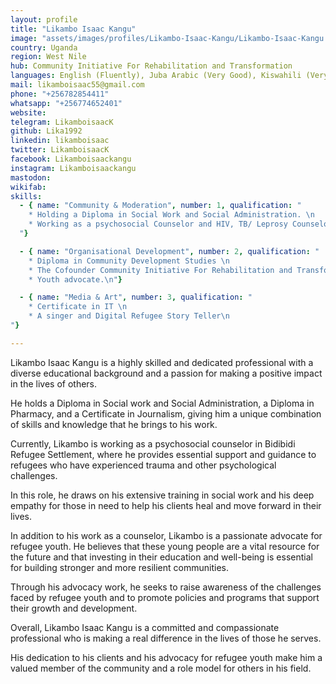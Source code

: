 ```yaml
---
layout: profile
title: "Likambo Isaac Kangu"
image: "assets/images/profiles/Likambo-Isaac-Kangu/Likambo-Isaac-Kangu.jpg"
country: Uganda
region: West Nile
hub: Community Initiative For Rehabilitation and Transformation
languages: English (Fluently), Juba Arabic (Very Good), Kiswahili (Very Good), Keliko (Native), Kakwa (Fluently)
mail: likamboisaac55@gmail.com
phone: "+256782854411"
whatsapp: "+256774652401"
website: 
telegram: LikamboisaacK
github: Lika1992
linkedin: likamboisaac
twitter: LikamboisaacK
facebook: Likamboisaackangu
instagram: Likamboisaackangu
mastodon: 
wikifab: 
skills:
  - { name: "Community & Moderation", number: 1, qualification: "
    * Holding a Diploma in Social Work and Social Administration. \n
    * Working as a psychosocial Counselor and HIV, TB/ Leprosy Counselor in the Health Sector in Bidibidi Refugee Settlement.\n
  "}

  - { name: "Organisational Development", number: 2, qualification: "
    * Diploma in Community Development Studies \n
    * The Cofounder Community Initiative For Rehabilitation and Transformation and CEO of The Refugee Voice all Refugee Led Organization.\n
    * Youth advocate.\n"}

  - { name: "Media & Art", number: 3, qualification: "
    * Certificate in IT \n
    * A singer and Digital Refugee Story Teller\n
"}

---
```

Likambo Isaac Kangu is a highly skilled and dedicated professional with a diverse educational background and a passion for making a positive impact in the lives of others. 

He holds a Diploma in Social work and Social Administration, a Diploma in Pharmacy, and a Certificate in Journalism, giving him a unique combination of skills and knowledge that he brings to his work. 

Currently, Likambo is working as a psychosocial counselor in Bidibidi Refugee Settlement, where he provides essential support and guidance to refugees who have experienced trauma and other psychological challenges. 

In this role, he draws on his extensive training in social work and his deep empathy for those in need to help his clients heal and move forward in their lives. 

In addition to his work as a counselor, Likambo is a passionate advocate for refugee youth. He believes that these young people are a vital resource for the future and that investing in their education and well-being is essential for building stronger and more resilient communities. 

Through his advocacy work, he seeks to raise awareness of the challenges faced by refugee youth and to promote policies and programs that support their growth and development. 

Overall, Likambo Isaac Kangu is a committed and compassionate professional who is making a real difference in the lives of those he serves. 

His dedication to his clients and his advocacy for refugee youth make him a valued member of the community and a role model for others in his field.
